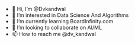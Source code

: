 - 👋 Hi, I’m @Dvkandwal
- 👀 I’m interested in Data Science And Algorithms
- 🌱 I’m currently learning BoardInfinity.com
- 💞️ I’m looking to collaborate on AI/ML
- 📫 How to reach me @dv_kandwal

<!---
Dvkandwal/Dvkandwal is a ✨ special ✨ repository because its `README.md` (this file) appears on your GitHub profile.
You can click the Preview link to take a look at your changes.
--->

